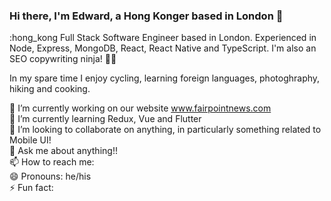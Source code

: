 ### Hi there, I'm Edward, a Hong Konger based in London 👋
:hong_kong
Full Stack Software Engineer based in London. Experienced in Node, Express, MongoDB, React, React Native and TypeScript. I'm also an SEO copywriting ninja! 🐱‍👤

In my spare time I enjoy cycling, learning foreign languages, photoghraphy, hiking and cooking. 

🔭 I’m currently working on our website www.fairpointnews.com  <br />
🌱 I’m currently learning Redux, Vue and Flutter <br />
👯 I’m looking to collaborate on anything, in particularly something related to Mobile UI! <br />
💬 Ask me about anything!! <br />
📫 How to reach me:  <br />
😄 Pronouns: he/his <br />
⚡ Fun fact:  <br />
